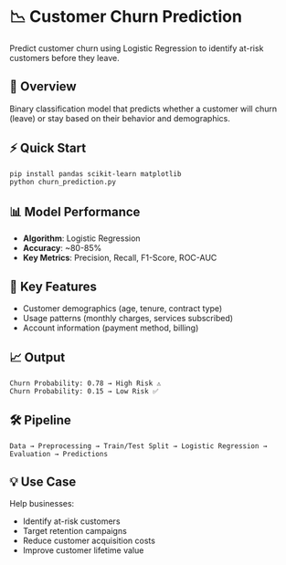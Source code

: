 # 📉 Customer Churn Prediction

Predict customer churn using Logistic Regression to identify at-risk customers before they leave.

## 🎯 Overview

Binary classification model that predicts whether a customer will churn (leave) or stay based on their behavior and demographics.

## ⚡ Quick Start

```bash
pip install pandas scikit-learn matplotlib
python churn_prediction.py
```

## 📊 Model Performance

- **Algorithm**: Logistic Regression
- **Accuracy**: ~80-85%
- **Key Metrics**: Precision, Recall, F1-Score, ROC-AUC

## 🔑 Key Features

- Customer demographics (age, tenure, contract type)
- Usage patterns (monthly charges, services subscribed)
- Account information (payment method, billing)

## 📈 Output

```
Churn Probability: 0.78 → High Risk ⚠️
Churn Probability: 0.15 → Low Risk ✅
```

## 🛠️ Pipeline

```
Data → Preprocessing → Train/Test Split → Logistic Regression → Evaluation → Predictions
```

## 💡 Use Case

Help businesses:
- Identify at-risk customers
- Target retention campaigns
- Reduce customer acquisition costs
- Improve customer lifetime value

